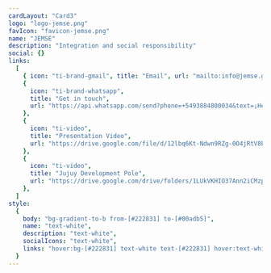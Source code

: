 ```yaml
---
cardLayout: "Card3"
logo: "logo-jemse.png"
favIcon: "favicon-jemse.png"
name: "JEMSE"
description: "Integration and social responsibility"
social: {}
links:
  [
    { icon: "ti-brand-gmail", title: "Email", url: "mailto:info@jemse.gob.ar" },
    {
      icon: "ti-brand-whatsapp",
      title: "Get in touch",
      url: "https://api.whatsapp.com/send?phone=+5493884800034&text=¡Hello!, saw your contact in conoceme.com.ar and want to get in touch with you",
    },
    {
      icon: "ti-video",
      title: "Presentation Video",
      url: "https://drive.google.com/file/d/12lbq6Kt-Ndwn9RZg-0O4jRtV8EVFHClk/view",
    },
    {
      icon: "ti-video",
      title: "Jujuy Development Pole",
      url: "https://drive.google.com/drive/folders/1LUkVKHIO37Ann2iCMzp8X8sQb1KEsNBa",
    },
  ]
style:
  {
    body: "bg-gradient-to-b from-[#222831] to-[#00adb5]",
    name: "text-white",
    description: "text-white",
    socialIcons: "text-white",
    links: "hover:bg-[#222831] text-white text-[#222831] hover:text-white",
  }
---
```

